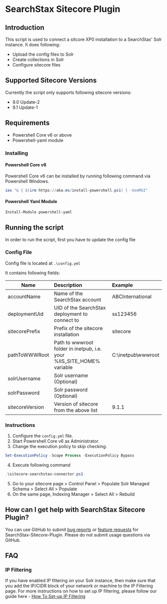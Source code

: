 # SearchStax Sitecore Plugin
## Introduction
This script is used to connect a sitcore XP0 installation to a SearchStax' Solr instance. 
It does following: 
- Upload the config files to Solr
- Create collections in Solr
- Configure sitecore files

## Supported Sitecore Versions
Currently the script only supports following sitecore versions:
- 9.0 Update-2 
- 9.1 Update-1  

## Requirements
- Powershell Core v6 or above
- Powershell-yaml  module

### Installing
#### Powershell Core v6
Powershell Core v6 can be installed by running following command via Powershell Windows.
```powershell
iex "& { $(irm https://aka.ms/install-powershell.ps1) } -UseMSI"
```

#### Powershell Yaml Module
```powershell
Install-Module powershell-yaml
```

## Running the script
In order to run the script, first you have to update the config file
### Config File
Config file is located at `.\config.yml`  

It contains following fields:

|Name|Description|Example|
|----|:-----------|:-----|
|accountName|Name of the SearchStax account| ABCInternational |
|deploymentUid| UID of the SearchStax deployment to connect to| ss123456 |
|sitecorePrefix| Prefix of the sitecore installation| sitecore |
|pathToWWWRoot| Path to wwwroot folder in inetpub, i.e. your %IIS_SITE_HOME% variable| C:\inetpub\wwwroot|
|solrUsername| Solr username (Optional)||
|solrPassword| Solr password (Optional)||
|sitecoreVersion| Version of sitecore from the above list| 9.1.1|

### Instructions
1. Configure the `config.yml` file.
2. Start Powershell Core v6 as Administrator.
3. Change the execution policy to skip checking.
```powershell
Set-ExecutionPolicy -Scope Process -ExecutionPolicy Bypass
```
4. Execute following command
```powershell
.\sitecore-searchstax-connector.ps1
```
5. Go to your sitecore page > Control Panel > Populate Solr Managed Schema > Select All > Populate
6. On the same page, Indexing Manager > Select All > Rebuild

## How can I get help with SearchStax Sitecore Plugin?

You can use GitHub to submit [bug reports](https://github.com/searchstax/searchstax-sitecore-plugin/issues/new?template=bug_report.md) or [feature requests](https://github.com/searchstax/searchstax-sitecore-plugin/issues/new?template=feature_request.md) for SearchStax-Sitecore-Plugin. Please do not submit usage questions via GitHub.

## FAQ
### IP Filtering
If you have enabled IP filtering on your Solr instance, then make sure that you add the IP/CIDR block of your network or machine to the IP Filtering page. For more instructions on how to set up IP filtering, please follow our guide here - [How To Set-up IP Filtering](https://www.searchstax.com/docs/security/#IPfilter)
